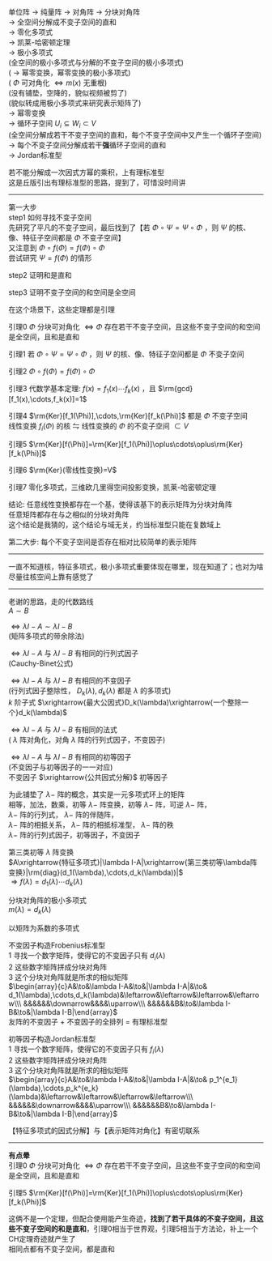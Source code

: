 单位阵 $\to$ 纯量阵 $\to$ 对角阵 $\to$ 分块对角阵    
 $\to$ 全空间分解成不变子空间的直和    
 $\to$ 零化多项式    
 $\to$ 凯莱-哈密顿定理    
 $\to$ 极小多项式    
(全空间的极小多项式与分解的不变子空间的极小多项式)    
( $\to$ 幂零变换，幂零变换的极小多项式)    
( $\Phi$ 可对角化 $\iff m(x)$ 无重根)    
(没有铺垫，空降的，貌似视频被剪了)    
(貌似转成用极小多项式来研究表示矩阵了)    
 $\to$ 幂零变换    
 $\to$ 循环子空间 $U_i\subseteq W_i\subset V$     
(全空间分解成若干不变子空间的直和，每个不变子空间中又产生一个循环子空间)    
 $\to$ 每个不变子空间分解成若干**强**循环子空间的直和    
 $\to$ Jordan标准型    
    
若不能分解成一次因式方幂的乘积，上有理标准型    
这是丘版引出有理标准型的思路，提到了，可惜没时间讲    
    
---    
    
第一大步    
step1 如何寻找不变子空间    
先研究了平凡的不变子空间，最后找到了【若 $\Phi\circ\Psi=\Psi\circ\Phi$ ，则 $\Psi$ 的核、像、特征子空间都是 $\Phi$ 不变子空间】    
又注意到 $\Phi\circ f(\Phi)=f(\Phi)\circ\Phi$     
尝试研究 $\Psi=f(\Phi)$ 的情形    
    
step2 证明和是直和    
    
step3 证明不变子空间的和空间是全空间    
    
在这个场景下，这些定理都是引理    
    
引理0  $\Phi$ 分块可对角化 $\iff\Phi$ 存在若干不变子空间，且这些不变子空间的和空间是全空间，且和是直和    
    
引理1 若 $\Phi\circ\Psi=\Psi\circ\Phi$ ，则 $\Psi$ 的核、像、特征子空间都是 $\Phi$ 不变子空间    
    
引理2  $\Phi\circ f(\Phi)=f(\Phi)\circ\Phi$     
    
引理3 代数学基本定理:  $f(x)=f_1(x)\cdots f_k(x)$ ，且 $\rm{gcd}[f_1(x),\cdots,f_k(x)]=1$     
    
引理4  $\rm{Ker}[f_1(\Phi)],\cdots,\rm{Ker}[f_k(\Phi)]$ 都是 $\Phi$ 不变子空间    
线性变换 $f_i(\Phi)$ 的核 $\leftrightharpoons$ 线性变换的 $\Phi$ 的不变子空间 $\subset V$     
    
    
引理5  $\rm{Ker}[f(\Phi)]=\rm{Ker}[f_1(\Phi)]\oplus\cdots\oplus\rm{Ker}[f_k(\Phi)]$     
    
引理6  $\rm{Ker}(零线性变换)=V$     
    
引理7 零化多项式，三维欧几里得空间投影变换，凯莱-哈密顿定理    
    
结论: 任意线性变换都存在一个基，使得该基下的表示矩阵为分块对角阵    
任意矩阵都存在与之相似的分块对角阵    
这个结论是我猜的，这个结论与域无关，约当标准型只能在复数域上    
    
第二大步: 每个不变子空间是否存在相对比较简单的表示矩阵    
    
---    
    
一直不知道核，特征多项式，极小多项式重要体现在哪里，现在知道了；也对为啥尽量往核空间上靠有感觉了    
    
---    
    
老谢的思路，走的代数路线    
 $A\sim B$     
    
 $\iff\lambda I-A\sim\lambda I-B$     
(矩阵多项式的带余除法)    
    
 $\iff\lambda I-A$ 与 $\lambda I-B$ 有相同的行列式因子    
(Cauchy-Binet公式)    
    
 $\iff\lambda I-A$ 与 $\lambda I-B$ 有相同的不变因子    
(行列式因子整除性， $D_k(\lambda),d_k(\lambda)$ 都是 $\lambda$ 的多项式)    
 $k$ 阶子式 $\xrightarrow{最大公因式}D_k(\lambda)\xrightarrow{一个整除一个}d_k(\lambda)$     
    
 $\iff\lambda I-A$ 与 $\lambda I-B$ 有相同的法式    
( $\lambda$ 阵对角化，对角 $\lambda$ 阵的行列式因子，不变因子)    
    
 $\iff\lambda I-A$ 与 $\lambda I-B$ 有相同的初等因子    
(不变因子与初等因子的一一对应)    
不变因子 $\xrightarrow{公共因式分解}$ 初等因子    
    
为此铺垫了 $\lambda-$ 阵的概念，其实是一元多项式环上的矩阵    
相等，加法，数乘，初等 $\lambda-$ 阵变换，初等 $\lambda-$ 阵，可逆 $\lambda-$ 阵，    
 $\lambda-$ 阵的行列式， $\lambda-$ 阵的伴随阵，    
 $\lambda-$ 阵的相抵关系， $\lambda-$ 阵的相抵标准型， $\lambda-$ 阵的秩    
 $\lambda-$ 阵的行列式因子，初等因子，不变因子    
    
第三类初等 $\lambda$ 阵变换    
 $A\xrightarrow{特征多项式}|\lambda I-A|\xrightarrow{第三类初等\lambda阵变换}|\rm{diag}(d_1(\lambda),\cdots,d_k(\lambda))|$     
 $\Rightarrow f(\lambda)=d_1(\lambda)\cdots d_k(\lambda)$     
    
分块对角阵的极小多项式    
 $m(\lambda)=d_k(\lambda)$     
    
以矩阵为系数的多项式    
    
不变因子构造Frobenius标准型    
1 寻找一个数字矩阵，使得它的不变因子只有 $d_i(\lambda)$     
2 这些数字矩阵拼成分块对角阵    
3 这个分块对角阵就是所求的相似矩阵    
 $\begin{array}{c}A&\to&\lambda I-A&\to&|\lambda I-A|&\to& d_1(\lambda),\cdots,d_k(\lambda)&\leftarrow&\leftarrow&\leftarrow&\leftarrow\\\ &&&&&&\downarrow&&&&\uparrow\\\ &&&&&&B&\to&\lambda I-B&\to&|\lambda I-B|\end{array}$     
友阵的不变因子 $+$ 不变因子的全排列 $=$ 有理标准型    
    
初等因子构造Jordan标准型    
1 寻找一个数字矩阵，使得它的不变因子只有 $f_i(\lambda)$     
2 这些数字矩阵拼成分块对角阵    
3 这个分块对角阵就是所求的相似矩阵    
 $\begin{array}{c}A&\to&\lambda I-A&\to&|\lambda I-A|&\to& p_1^{e_1}(\lambda),\cdots,p_k^{e_k}(\lambda)&\leftarrow&\leftarrow&\leftarrow&\leftarrow\\\ &&&&&&\downarrow&&&&\uparrow\\\ &&&&&&B&\to&\lambda I-B&\to&|\lambda I-B|\end{array}$     
    
【特征多项式的因式分解】与【表示矩阵对角化】有密切联系    
    
---    
    
**有点晕**    
引理0  $\Phi$ 分块可对角化 $\iff\Phi$ 存在若干不变子空间，且这些不变子空间的和空间是全空间，且和是直和    
    
引理5  $\rm{Ker}[f(\Phi)]=\rm{Ker}[f_1(\Phi)]\oplus\cdots\oplus\rm{Ker}[f_k(\Phi)]$     
    
这俩不是一个定理，但配合使用能产生奇迹，**找到了若干具体的不变子空间，且这些不变子空间的和是直和**，引理0相当于世界观，引理5相当于方法论，补上一个CH定理奇迹就产生了    
相同点都有不变子空间，都是直和    
